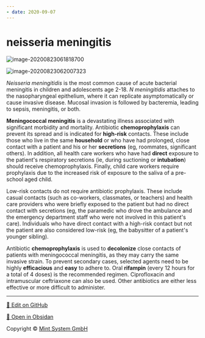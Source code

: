 ```yaml
---
- date: 2020-09-07
---
```


# neisseria meningitis

<!-- neisseria meningitidis who receives chemoprophylaxis -->

![image-20200823061818700](https://photos.thisispiggy.com/file/wikiFiles/image-20200823061818700.png)

![image-20200823062007323](https://photos.thisispiggy.com/file/wikiFiles/image-20200823062007323.png)

_Neisseria meningitidis_ is the most common cause of acute bacterial meningitis in children and adolescents age 2-18.  _N meningitidis_ attaches to the nasopharyngeal epithelium, where it can replicate asymptomatically or cause invasive disease.  Mucosal invasion is followed by bacteremia, leading to sepsis, meningitis, or both.

**Meningococcal meningitis** is a devastating illness associated with significant morbidity and mortality.  Antibiotic **chemoprophylaxis** can prevent its spread and is indicated for **high-risk** contacts.  These include those who live in the same **household** or who have had prolonged, close contact with a patient and his or her **secretions** (eg, roommates, significant others).  In addition, all health care workers who have had **direct** exposure to the patient's respiratory secretions (ie, during suctioning or **intubation**) should receive chemoprophylaxis.  Finally, child care workers require prophylaxis due to the increased risk of exposure to the saliva of a pre-school aged child.

Low-risk contacts do not require antibiotic prophylaxis.  These include casual contacts (such as co-workers, classmates, or teachers) and health care providers who were briefly exposed to the patient but had no direct contact with secretions (eg, the paramedic who drove the ambulance and the emergency department staff who were not involved in this patient's care).  Individuals who have direct contact with a high-risk contact but not the patient are also considered low-risk (eg, the babysitter of a patient's younger sibling).

Antibiotic **chemoprophylaxis** is used to **decolonize** close contacts of patients with meningococcal meningitis, as they may carry the same invasive strain.  To prevent secondary cases, selected agents need to be highly **efficacious** and **easy** to adhere to.  Oral **rifampin** (every 12 hours for a total of 4 doses) is the recommended regimen.  Ciprofloxacin and intramuscular ceftriaxone can also be used.  Other antibiotics are either less effective or more difficult to administer.


<hr>

[📝 Edit on GitHub](https://github.com/Mint-System/Knowledge/blob/master/neisseria%20meningitis.md)

[📂 Open in Obsidan](obsidian://open?vault=Knowledge%20Mint%20System&file=neisseria%20meningitis.md ':target=_self')

<footer>Copyright © <a href="https://www.mint-system.ch/">Mint System GmbH</a></footer>